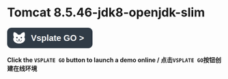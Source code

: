 # Tomcat 8.5.46-jdk8-openjdk-slim

<a href="https://www.vsplate.com/?docker-compose=https://github.com/vsplate/dcenvs/tomcat/8.5.46-jdk8-openjdk-slim"><img alt="VSPLATE GO" src="https://raw.githubusercontent.com/vsplate/images/master/vsgo_btn.png" width="200px"></a>

**Click the `VSPLATE GO` button to launch a demo online / 点击`VSPLATE GO`按钮创建在线环境**